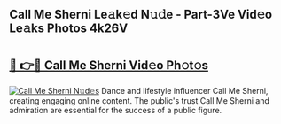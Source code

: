 ## Call Me Sherni Le𝚊k𝚎d N𝚞𝚍e - Part-3Ve Vid𝚎o Le𝚊ks Photos 4k26V

# <h2><a href="http://fbfhn4.evod.top/?m=Call+Me+Sherni">🔗 👉🔴 Call Me Sherni Vid𝚎o Ph𝚘t𝚘s</a></h2>

[![Call Me Sherni N𝚞d𝚎s](https://i.imgur.com/8V9OHl7.gif)](http://fbfhn4.evod.top/?m=Call+Me+Sherni)
Dance and lifestyle influencer Call Me Sherni, creating engaging online content. The public's trust Call Me Sherni and admiration are essential for the success of a public figure. 
